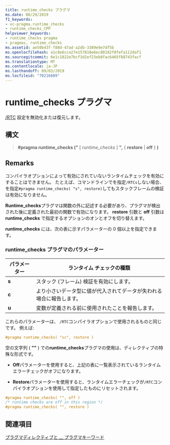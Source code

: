 ```yaml
---
title: runtime_checks プラグマ
ms.date: 08/29/2019
f1_keywords:
- vc-pragma.runtime_checks
- runtime_checks_CPP
helpviewer_keywords:
- runtime_checks pragma
- pragmas, runtime_checks
ms.assetid: ae50b43f-f88d-47ad-a2db-3389e9e7df5b
ms.openlocfilehash: a1c8e6cca27e157818e6ec80182f8fefa112daf1
ms.sourcegitcommit: 6e1c1822e7bcf3d2ef23eb8fac6465f88743facf
ms.translationtype: MT
ms.contentlocale: ja-JP
ms.lasthandoff: 09/03/2019
ms.locfileid: "70216609"
---
```

# <a name="runtime_checks-pragma"></a>runtime_checks プラグマ

[/RTC](../build/reference/rtc-run-time-error-checks.md) 設定を無効化または復元します。

## <a name="syntax"></a>構文

> **#pragma runtime_checks ("** [ *runtime_checks* ] **",** { **restore** | **off** } **)**

## <a name="remarks"></a>Remarks

コンパイラオプションによって有効にされていないランタイムチェックを有効にすることはできません。 たとえば、コマンドラインでを指定`/RTCs`しない場合、を指定`#pragma runtime_checks( "s", restore)`してもスタックフレームの検証は有効になりません。

**Runtime_checks**プラグマは関数の外に記述する必要があり、プラグマが検出された後に定義された最初の関数で有効になります。 **restore** 引数と **off** 引数は **runtime_checks** で指定するオプションのオンとオフを切り替えます。

**runtime_checks** には、次の表に示すパラメーターの 0 個以上を指定できます。

### <a name="parameters-of-the-runtime_checks-pragma"></a>runtime_checks プラグマのパラメーター

| パラメーター | ランタイム チェックの種類 |
|--------------------|-----------------------------|
| **s** | スタック (フレーム) 検証を有効にします。 |
| **c** | より小さいデータ型に値が代入されてデータが失われる場合に報告します。 |
| **u** | 変数が定義される前に使用されたことを報告します。 |

これらのパラメーターは、 `/RTC`コンパイラオプションで使用されるものと同じです。 例えば:

```cpp
#pragma runtime_checks( "sc", restore )
```

空の文字列 ( **""** ) での**runtime_checks**プラグマの使用は、ディレクティブの特殊な形式です。

- **Off**パラメーターを使用すると、上記の表に一覧表示されているランタイムエラーチェックがオフになります。

- **Restore**パラメーターを使用すると、ランタイムエラーチェックが`/RTC`コンパイラオプションを使用して指定したものにリセットされます。

```cpp
#pragma runtime_checks( "", off )
/* runtime checks are off in this region */
#pragma runtime_checks( "", restore )
```

## <a name="see-also"></a>関連項目

[プラグマディレクティブと __ プラグマキーワード](../preprocessor/pragma-directives-and-the-pragma-keyword.md)
